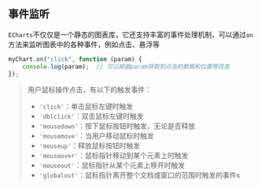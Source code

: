 ## 事件监听

`ECharts`不仅仅是一个静态的图表库，它还支持丰富的事件处理机制，可以通过`on`方法来监听图表中的各种事件，例如点击、悬浮等

```js
myChart.on("click", function (param) {
    console.log(param);  // 可以根据param获取到点击的数据和位置等信息
});
```

> 用户鼠标操作点击，有以下的触发事件：
>
> - `'click'`：单击鼠标左键时触发
> - `'dblclick'`：双击鼠标左键时触发
> - `'mousedown'`：按下鼠标按钮时触发，无论是否释放
> - `'mousemove'`：当用户移动鼠标时触发
> - `'mouseup'`：释放鼠标按钮时触发
> - `'mouseover'`：鼠标指针移动到某个元素上时触发
> - `'mouseout'`：鼠标指针从某个元素上移开时触发
> - `'globalout'`：鼠标指针离开整个文档或窗口的范围时触发的事件s
